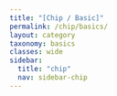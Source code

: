 ```yaml
---
title: "[Chip / Basic]"
permalink: /chip/basics/
layout: category
taxonomy: basics
classes: wide
sidebar:
  title: "chip"
  nav: sidebar-chip
---
```

